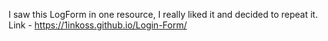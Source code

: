 I saw this LogForm in one resource, I really liked it and decided to repeat it.
Link - https://1inkoss.github.io/Login-Form/
